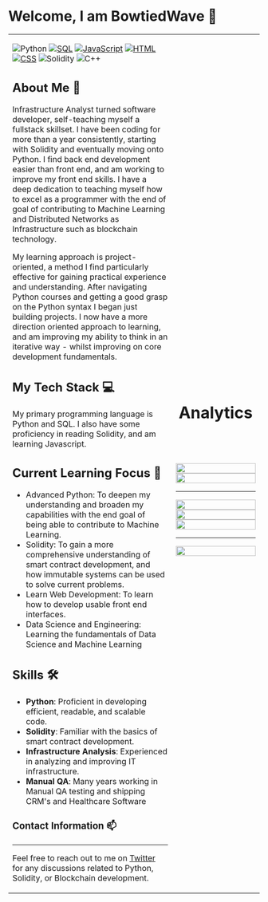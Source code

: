 # Welcome, I am BowtiedWave 👋
<table width="100%">
  <tr>
    <td width="65%">
      
![Python](https://img.shields.io/badge/-Python-3776AB?style=flat-square&logo=python&logoColor=white)
[![SQL](https://img.shields.io/badge/-SQL-4479A1?style=flat-square&logo=postgresql&logoColor=white)](https://www.postgresql.org/)
[![JavaScript](https://img.shields.io/badge/-JavaScript-F7DF1E?style=flat-square&logo=javascript&logoColor=black)](https://www.javascript.com/)
[![HTML](https://img.shields.io/badge/-HTML5-E34F26?style=flat-square&logo=html5&logoColor=white)](https://developer.mozilla.org/en-US/docs/Web/HTML)
[![CSS](https://img.shields.io/badge/-CSS3-1572B6?style=flat-square&logo=css3&logoColor=white)](https://developer.mozilla.org/en-US/docs/Web/CSS)
![Solidity](https://img.shields.io/badge/-Solidity-363636?style=flat-square&logo=solidity&logoColor=white)
![C++](https://img.shields.io/badge/-c++-blue?logo=c%2B%2B&)


## About Me 📝

Infrastructure Analyst turned software developer, self-teaching myself a fullstack skillset. I have been coding for more than a year consistently, starting with Solidity and eventually moving onto Python. I find back end development easier than front end, and am working to improve my front end skills. I have a deep dedication to teaching myself how to excel as a programmer with the end of goal of contributing to Machine Learning and Distributed Networks as Infrastructure such as blockchain technology.

My learning approach is project-oriented, a method I find particularly effective for gaining practical experience and understanding. After navigating Python courses and getting a good grasp on the Python syntax I began just building projects. I now have a more direction oriented approach to learning, and am improving my ability to think in an iterative way - whilst improving on core development fundamentals. 

## My Tech Stack 💻

My primary programming language is Python and SQL. I also have some proficiency in reading Solidity, and am learning Javascript.

## Current Learning Focus 🎯

- Advanced Python: To deepen my understanding and broaden my capabilities with the end goal of being able to contribute to Machine Learning.
- Solidity: To gain a more comprehensive understanding of smart contract development, and how immutable systems can be used to solve current problems.
- Learn Web Development: To learn how to develop usable front end interfaces.
- Data Science and Engineering: Learning the fundamentals of Data Science and Machine Learning

## Skills 🛠️

- <b>Python</b>: Proficient in developing efficient, readable, and scalable code.
- <b>Solidity</b>: Familiar with the basics of smart contract development.
- <b>Infrastructure Analysis</b>: Experienced in analyzing and improving IT infrastructure.
- <b>Manual QA</b>: Many years working in Manual QA testing and shipping CRM's and Healthcare Software

### Contact Information 📫
<hr>

Feel free to reach out to me on [Twitter](https://twitter.com/bowtiedwavepool) for any discussions related to Python, Solidity, or Blockchain development.



 <td width="35%">
  <br>
  <h1 align = "center">Analytics</h1>
  <br><br><br>

  <img src="https://github-readme-stats.vercel.app/api?username=0x3at&show_icons=true&theme=gruvbox_light" style="width: 100%;">
  <br>
  <img src="https://leetcode-stats.vercel.app/api?username=0x3at&theme=Mist" style="width: 100%;">
  <hr>
  <img src="https://streak-stats.demolab.com?user=0x3at&theme=react&card_width=600&hide_current_streak=true&hide_longest_streak=true" style="width: 100%;">
  <br>
  <img src="https://streak-stats.demolab.com?user=0x3at&theme=react&card_width=600&hide_total_contributions=true&hide_longest_streak=true" style="width: 100%;">
    
  <img src="https://streak-stats.demolab.com?user=0x3at&theme=react&card_width=600&hide_total_contributions=true&hide_current_streak=true" style="width: 100%;">

  <hr>

  <img src="https://github-readme-stats.vercel.app/api/top-langs/?username=0x3at" style="width: 100%;">
</td>
